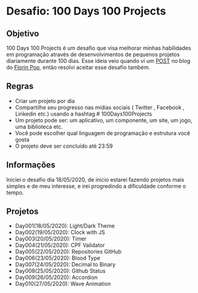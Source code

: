 # Desafio: 100 Days 100 Projects 

## Objetivo
100 Days 100 Projects é um desafio que visa melhorar minhas habilidades em programação através de desenvolvimentos de pequenos projetos diariamente durante 100 dias. Esse ideia veio quando vi um [POST](https://www.florin-pop.com/blog/2019/09/100-days-100-projects/) no blog do [Florin Pop](https://www.florin-pop.com/), então resolvi aceitar esse desafio também.

## Regras
- Criar um projeto por dia
- Compartilhe seu progresso nas mídias sociais ( Twitter , Facebook , Linkedin etc.) usando a hashtag # 100Days100Projects
- Um projeto pode ser: um aplicativo, um componente, um site, um jogo, uma biblioteca etc.
- Você pode escolher qual linguagem de programação e estrutura você gosta
- O projeto deve ser concluído até 23:59

## Informações
Iniciei o desafio dia 18/05/2020, de inicio estarei fazendo projetos mais simples e de meu interesse, e irei progredindo a dificuldade conforme o tempo.

## Projetos
- Day001(18/05/2020): Light/Dark Theme
- Day002(19/05/2020): Clock with JS
- Day003(20/05/2020): Timer
- Day004(21/05/2020): CPF Validator
- Day005(22/05/2020): Repositories GitHub
- Day006(23/05/2020): Blood Type
- Day007(24/05/2020): Decimal to Binary
- Day008(25/05/2020): Github Status
- Day009(26/05/2020): Accordion
- Day010(27/05/2020): Wave Animation